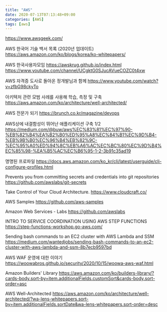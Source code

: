 ```yaml
---
title: "AWS"
date: 2020-07-13T07:13:48+09:00
categories: [AWS]
tags: [aws]
---
```


https://www.awsgeek.com/

AWS 한국어 기술 백서 목록 (2020년 업데이트)
 https://aws.amazon.com/ko/blogs/korea/ko-whitepapers/
 
AWS 한국사용자모임
 https://awskrug.github.io/index.html
 https://www.youtube.com/channel/UCgktG0SJucAVueCOZC0t4xw

AWS 자격증 도사로 돌아온 정개발님과 함께
 https://www.youtube.com/watch?v=zfbG98ckyTo
 
아키텍처 관련 모범 사례를 사용해 학습, 측정 및 구축
 https://aws.amazon.com/ko/architecture/well-architected/

AWS 전문가 되기
 https://brunch.co.kr/magazine/devops

AWS상에 내결함성이 뛰어난 애플리케이션 구축 1/2
 https://medium.com/@buw/aws%EC%83%81%EC%97%90-%EB%82%B4%EA%B2%B0%ED%95%A8%EC%84%B1%EC%9D%B4-%EB%9B%B0%EC%96%B4%EB%82%9C-%EC%95%A0%ED%94%8C%EB%A6%AC%EC%BC%80%EC%9D%B4%EC%85%98-%EA%B5%AC%EC%B6%95-1-2-3b91c35ad19

명명된 프로파일
 https://docs.aws.amazon.com/ko_kr/cli/latest/userguide/cli-configure-profiles.html

Prevents you from committing secrets and credentials into git repositories
 https://github.com/awslabs/git-secrets

Take Control of Your Cloud Architecture.
 https://www.cloudcraft.co/

AWS Samples
 https://github.com/aws-samples

Amazon Web Services - Labs
 https://github.com/awslabs

INTRO TO SERVICE COORDINATION USING AWS STEP FUNCTIONS
 https://step-functions-workshop.go-aws.com/

Sending bash commands to an EC2 cluster with AWS Lambda and SSM
 https://medium.com/wantedjobs/sending-bash-commands-to-an-ec2-cluster-with-aws-lambda-and-ssm-8b7ecb9597bd

AWS WAF 운영에 대한 이야기
 https://woowabros.github.io/security/2020/10/15/woowa-aws-waf.html

Amazon Builders' Library
 https://aws.amazon.com/ko/builders-library/?cards-body.sort-by=item.additionalFields.customSort&cards-body.sort-order=asc

AWS Well-Architected
 https://aws.amazon.com/ko/architecture/well-architected/?wa-lens-whitepapers.sort-by=item.additionalFields.sortDate&wa-lens-whitepapers.sort-order=desc